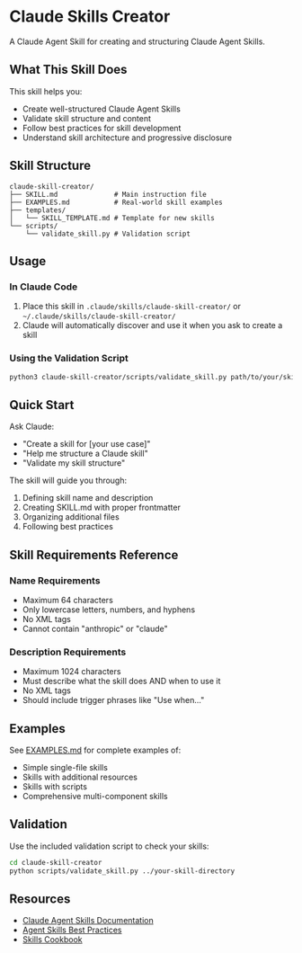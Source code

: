 # Claude Skills Creator

A Claude Agent Skill for creating and structuring Claude Agent Skills.

## What This Skill Does

This skill helps you:
- Create well-structured Claude Agent Skills
- Validate skill structure and content
- Follow best practices for skill development
- Understand skill architecture and progressive disclosure

## Skill Structure

```
claude-skill-creator/
├── SKILL.md              # Main instruction file
├── EXAMPLES.md           # Real-world skill examples
├── templates/
│   └── SKILL_TEMPLATE.md # Template for new skills
└── scripts/
    └── validate_skill.py # Validation script
```

## Usage

### In Claude Code

1. Place this skill in `.claude/skills/claude-skill-creator/` or `~/.claude/skills/claude-skill-creator/`
2. Claude will automatically discover and use it when you ask to create a skill

### Using the Validation Script

```bash
python3 claude-skill-creator/scripts/validate_skill.py path/to/your/skill
```

## Quick Start

Ask Claude:
- "Create a skill for [your use case]"
- "Help me structure a Claude skill"
- "Validate my skill structure"

The skill will guide you through:
1. Defining skill name and description
2. Creating SKILL.md with proper frontmatter
3. Organizing additional files
4. Following best practices

## Skill Requirements Reference

### Name Requirements
- Maximum 64 characters
- Only lowercase letters, numbers, and hyphens
- No XML tags
- Cannot contain "anthropic" or "claude"

### Description Requirements
- Maximum 1024 characters
- Must describe what the skill does AND when to use it
- No XML tags
- Should include trigger phrases like "Use when..."

## Examples

See [EXAMPLES.md](claude-skill-creator/EXAMPLES.md) for complete examples of:
- Simple single-file skills
- Skills with additional resources
- Skills with scripts
- Comprehensive multi-component skills

## Validation

Use the included validation script to check your skills:

```bash
cd claude-skill-creator
python scripts/validate_skill.py ../your-skill-directory
```

## Resources

- [Claude Agent Skills Documentation](https://docs.claude.com/en/docs/agents-and-tools/agent-skills/overview)
- [Agent Skills Best Practices](https://docs.claude.com/en/docs/agents-and-tools/agent-skills/best-practices)
- [Skills Cookbook](https://docs.claude.com/en/docs/agents-and-tools/agent-skills/cookbook)

